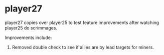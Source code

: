 # player27

player27 copies over player25 to test feature improvements after watching player25 do scrimmages.

Improvements include:

1. Removed double check to see if allies are by lead targets for miners.
